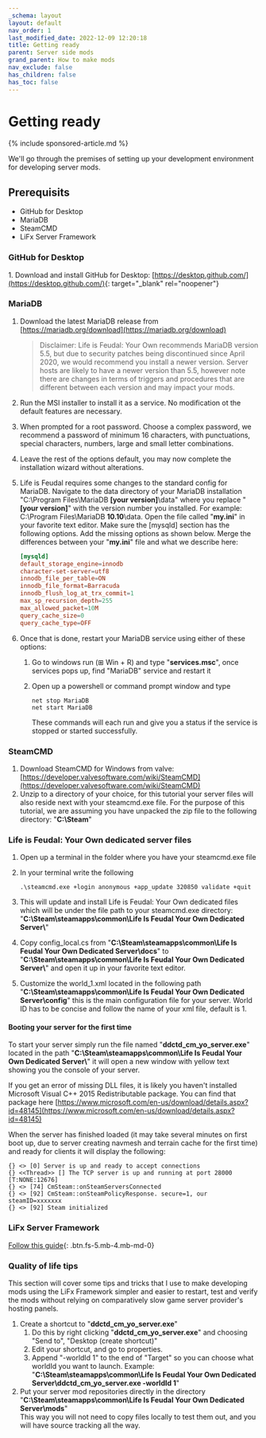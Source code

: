```yaml
---
_schema: layout
layout: default
nav_order: 1
last_modified_date: 2022-12-09 12:20:18
title: Getting ready
parent: Server side mods
grand_parent: How to make mods
nav_exclude: false
has_children: false
has_toc: false
---
```

# Getting ready

{% include sponsored-article.md %}

We'll go through the premises of setting up your development environment for developing server mods.

## Prerequisits

* GitHub for Desktop
* MariaDB
* SteamCMD
* LiFx Server Framework

### GitHub for Desktop

1\. Download and install GitHub for Desktop:&nbsp;[https://desktop.github.com/](https://desktop.github.com/){: target="_blank" rel="noopener"}

### MariaDB

1. Download the latest MariaDB release from [https://mariadb.org/download](https://mariadb.org/download)

   > Disclaimer: Life is Feudal: Your Own recommends MariaDB version 5.5, but due to security patches being discontinued since April 2020, we would recommend you install a newer version. Server hosts are likely to have a newer version than 5.5, however note there are changes in terms of triggers and procedures that are different between each version and may impact your mods.
2. Run the MSI installer to install it as a service. No modification ot the default features are necessary.
3. When prompted for a root password. Choose a complex password, we recommend a password of minimum 16 characters, with punctuations, special characters, numbers, large and small letter combinations.
4. Leave the rest of the options default, you may now complete the installation wizard without alterations.
5. Life is Feudal requires some changes to the standard config for MariaDB. Navigate to the data directory of your MariaDB installation "C:\\Program Files\\MariaDB&nbsp;**\[your version\]**\\data" where you replace "**\[your version\]**" with the version number you installed. For example: C:\\Program Files\\MariaDB **10\.10**\\data. Open the file called "**my.ini**" in your favorite text editor. Make sure the \[mysqld\] section has the following options. Add the missing options as shown below. Merge the differences between your "**my.ini**" file and what we describe here:

   ```conf
   [mysqld]
   default_storage_engine=innodb
   character-set-server=utf8
   innodb_file_per_table=ON
   innodb_file_format=Barracuda
   innodb_flush_log_at_trx_commit=1
   max_sp_recursion_depth=255
   max_allowed_packet=10M
   query_cache_size=0
   query_cache_type=OFF
   ```
6. Once that is done, restart your MariaDB service using either of these options:
   1. Go to windows run (⊞ Win + R) and type "**services.msc**", once services pops up, find "MariaDB" service and restart it
   2. Open up a powershell or command prompt window and type

      ```console
      net stop MariaDB
      net start MariaDB
      ```

      These commands will each run and give you a status if the service is stopped or started successfully.

### SteamCMD

1. Download SteamCMD for Windows from valve: [https://developer.valvesoftware.com/wiki/SteamCMD](https://developer.valvesoftware.com/wiki/SteamCMD)
2. Unzip to a directory of your choice, for this tutorial your server files will also reside next with your steamcmd.exe file. For the purpose of this tutorial, we are assuming you have unpacked the zip file to the following directory: "**C:\\Steam**"

### Life is Feudal: Your Own dedicated server files

1. Open up a terminal in the folder where you have your steamcmd.exe file
2. In your terminal write the following

   ```console
   .\steamcmd.exe +login anonymous +app_update 320850 validate +quit
   ```
3. This will update and install Life is Feudal: Your Own dedicated files which will be under the file path to your steamcmd.exe directory: "**C:\\Steam\\steamapps\\common\\Life Is Feudal Your Own Dedicated Server\\**"
4. Copy config\_local.cs from "**C:\\Steam\\steamapps\\common\\Life Is Feudal Your Own Dedicated Server\\docs**" to "**C:\\Steam\\steamapps\\common\\Life Is Feudal Your Own Dedicated Server\\**" and open it up in your favorite text editor.
5. Customize the world\_1.xml located in the following path "**C:\\Steam\\steamapps\\common\\Life Is Feudal Your Own Dedicated Server\\config**" this is the main configuration file for your server. World ID has to be concise and follow the name of your xml file, default is 1.

#### Booting your server for the first time

To start your server simply run the file named "**ddctd\_cm\_yo\_server.exe**" located in the path "**C:\\Steam\\steamapps\\common\\Life Is Feudal Your Own Dedicated Server\\**" it will open a new window with yellow text showing you the console of your server.

If you get an error of missing DLL files, it is likely you haven't installed Microsoft Visual C++ 2015 Redistributable package. You can find that package here [https://www.microsoft.com/en-us/download/details.aspx?id=48145](https://www.microsoft.com/en-us/download/details.aspx?id=48145)

When the server has finished loaded (it may take several minutes on first boot up, due to server creating navmesh and terrain cache for the first time) and ready for clients it will display the following:

```console
{} <> [0] Server is up and ready to accept connections
{} <<Thread>> [] The TCP server is up and running at port 28000 [T:NONE:12676]
{} <> [74] CmSteam::onSteamServersConnected
{} <> [92] CmSteam::onSteamPolicyResponse. secure=1, our steamID=xxxxxxx
{} <> [92] Steam initialized
```

### LiFx Server Framework

[Follow this guide](/Docs/server-framework.html){: .btn.fs-5.mb-4.mb-md-0}

### Quality of life tips

This section will cover some tips and tricks that I use to make developing mods using the LiFx Framework simpler and easier to restart, test and verify the mods without relying on comparatively slow game server provider's hosting panels.

1. Create a shortcut to "**ddctd\_cm\_yo\_server.exe**"
   1. Do this by right clicking "**ddctd\_cm\_yo\_server.exe**" and choosing "Send to", "Desktop (create shortcut)"
   2. Edit your shortcut, and go to properties.
   3. Append "-worldId 1" to the end of "Target" so you can choose what worldId you want to launch. Example: "**C:\\Steam\\steamapps\\common\\Life Is Feudal Your Own Dedicated Server\\ddctd\_cm\_yo\_server.exe -worldId 1**"
2. Put your server mod repositories directly in the directory "**C:\\Steam\\steamapps\\common\\Life Is Feudal Your Own Dedicated Server\\mods**"<br>This way you will not need to copy files locally to test them out, and you will have source tracking all the way.